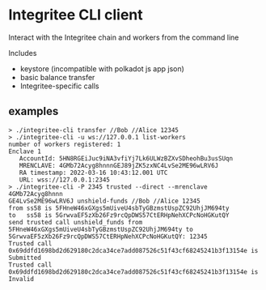 # Integritee CLI client
Interact with the Integritee chain and workers from the command line

Includes
* keystore (incompatible with polkadot js app json)
* basic balance transfer
* Integritee-specific calls

## examples
```
> ./integritee-cli transfer //Bob //Alice 12345
> ./integritee-cli -u ws://127.0.0.1 list-workers
number of workers registered: 1
Enclave 1
   AccountId: 5HN8RGEiJuc9iNA3vfiYj7Lk6ULWzBZXvSDheohBu3usSUqn
   MRENCLAVE: 4GMb72Acyg8hnnnGEJ89jZK5zxNC4LvSe2ME96wLRV6J
   RA timestamp: 2022-03-16 10:43:12.001 UTC
   URL: wss://127.0.0.1:2345
> ./integritee-cli -P 2345 trusted --direct --mrenclave 4GMb72Acyg8hnnn
GE4LvSe2ME96wLRV6J unshield-funds //Bob //Alice 12345
from ss58 is 5FHneW46xGXgs5mUiveU4sbTyGBzmstUspZC92UhjJM694ty
to   ss58 is 5GrwvaEF5zXb26Fz9rcQpDWS57CtERHpNehXCPcNoHGKutQY
send trusted call unshield_funds from 5FHneW46xGXgs5mUiveU4sbTyGBzmstUspZC92UhjJM694ty to 5GrwvaEF5zXb26Fz9rcQpDWS57CtERHpNehXCPcNoHGKutQY: 12345
Trusted call 0x69ddfd1698bd2d629180c2dca34ce7add087526c51f43cf68245241b3f13154e is Submitted
Trusted call 0x69ddfd1698bd2d629180c2dca34ce7add087526c51f43cf68245241b3f13154e is Invalid

```
